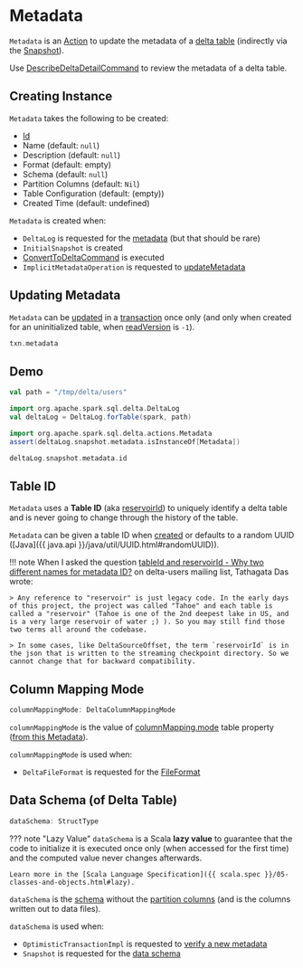 # Metadata

`Metadata` is an [Action](Action.md) to update the metadata of a [delta table](DeltaLog.md#metadata) (indirectly via the [Snapshot](Snapshot.md#metadata)).

Use [DescribeDeltaDetailCommand](commands/describe-detail/DescribeDeltaDetailCommand.md) to review the metadata of a delta table.

## Creating Instance

`Metadata` takes the following to be created:

* [Id](#id)
* <span id="name"> Name (default: `null`)
* <span id="description"> Description (default: `null`)
* <span id="format"> Format (default: empty)
* <span id="schemaString"><span id="schema"> Schema (default: `null`)
* <span id="partitionColumns"> Partition Columns (default: `Nil`)
* <span id="configuration"> Table Configuration (default: (empty))
* <span id="createdTime"> Created Time (default: undefined)

`Metadata` is created when:

* `DeltaLog` is requested for the [metadata](DeltaLog.md#metadata) (but that should be rare)
* `InitialSnapshot` is created
* [ConvertToDeltaCommand](commands/convert/ConvertToDeltaCommand.md) is executed
* `ImplicitMetadataOperation` is requested to [updateMetadata](ImplicitMetadataOperation.md#updateMetadata)

## Updating Metadata

`Metadata` can be [updated](OptimisticTransactionImpl.md#updateMetadata) in a [transaction](OptimisticTransactionImpl.md) once only (and only when created for an uninitialized table, when [readVersion](OptimisticTransactionImpl.md#readVersion) is `-1`).

```scala
txn.metadata
```

## Demo

```scala
val path = "/tmp/delta/users"

import org.apache.spark.sql.delta.DeltaLog
val deltaLog = DeltaLog.forTable(spark, path)

import org.apache.spark.sql.delta.actions.Metadata
assert(deltaLog.snapshot.metadata.isInstanceOf[Metadata])

deltaLog.snapshot.metadata.id
```

## <span id="id"> Table ID

`Metadata` uses a **Table ID** (aka [reservoirId](spark-connector/DeltaSourceOffset.md#reservoirId)) to uniquely identify a delta table and is never going to change through the history of the table.

`Metadata` can be given a table ID when [created](#creating-instance) or defaults to a random UUID ([Java]({{ java.api }}/java/util/UUID.html#randomUUID)).

!!! note
    When I asked the question [tableId and reservoirId - Why two different names for metadata ID?](https://groups.google.com/forum/#!topic/delta-users/5OKEFvVKiew) on delta-users mailing list, Tathagata Das wrote:

    > Any reference to "reservoir" is just legacy code. In the early days of this project, the project was called "Tahoe" and each table is called a "reservoir" (Tahoe is one of the 2nd deepest lake in US, and is a very large reservoir of water ;) ). So you may still find those two terms all around the codebase.

    > In some cases, like DeltaSourceOffset, the term `reservoirId` is in the json that is written to the streaming checkpoint directory. So we cannot change that for backward compatibility.

## <span id="columnMappingMode"> Column Mapping Mode

```scala
columnMappingMode: DeltaColumnMappingMode
```

`columnMappingMode` is the value of [columnMapping.mode](table-properties/DeltaConfigs.md#COLUMN_MAPPING_MODE) table property ([from this Metadata](table-properties/DeltaConfig.md#fromMetaData)).

`columnMappingMode` is used when:

* `DeltaFileFormat` is requested for the [FileFormat](DeltaFileFormat.md#fileFormat)

## <span id="dataSchema"> Data Schema (of Delta Table)

```scala
dataSchema: StructType
```

??? note "Lazy Value"
    `dataSchema` is a Scala **lazy value** to guarantee that the code to initialize it is executed once only (when accessed for the first time) and the computed value never changes afterwards.

    Learn more in the [Scala Language Specification]({{ scala.spec }}/05-classes-and-objects.html#lazy).

`dataSchema` is the [schema](#schema) without the [partition columns](#partitionColumns) (and is the columns written out to data files).

`dataSchema` is used when:

* `OptimisticTransactionImpl` is requested to [verify a new metadata](OptimisticTransactionImpl.md#verifyNewMetadata)
* `Snapshot` is requested for the [data schema](Snapshot.md#dataSchema)
